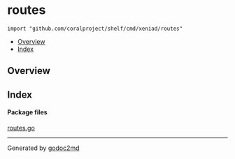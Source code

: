 

# routes
`import "github.com/coralproject/shelf/cmd/xeniad/routes"`

* [Overview](#pkg-overview)
* [Index](#pkg-index)

## <a name="pkg-overview">Overview</a>



## <a name="pkg-index">Index</a>


#### <a name="pkg-files">Package files</a>
[routes.go](/src/github.com/coralproject/shelf/cmd/xeniad/routes/routes.go) 










- - -
Generated by [godoc2md](http://godoc.org/github.com/davecheney/godoc2md)
